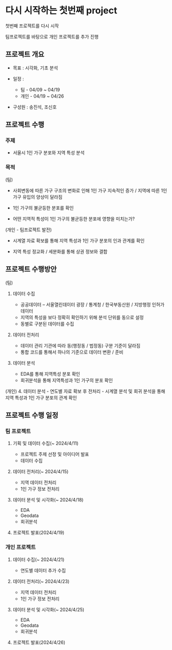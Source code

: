 # 다시 시작하는 첫번째 project

첫번째 프로젝트를 다시 시작

팀프로젝트를 바탕으로 개인 프로젝트를 추가 진행

## 프로젝트 개요

- 목표 : 시각화, 기초 분석 

- 일정 : 
    - 팀 - 04/09 ~ 04/19
    - 개인 - 04/19 ~ 04/26

- 구성원 : 송진석, 조신호

## 프로젝트 수행


### 주제
- 서울시 1인 가구 분포와 지역 특성 분석

### 목적

(팀)
 - 사회변동에 따른 가구 구조의 변화로 인해 1인 가구 지속적인 증가 / 지역에 따른 1인 가구 유입의 양상이 달라짐

 - 1인 가구의 불균등한 분포를 확인

 - 어떤 지역적 특성이 1인 가구의 불균등한 분포에 영향을 미치는가?

(개인 - 팀프로젝트 발전) 
 - 시계열 자료 확보를 통해 지역 특성과 1인 가구 분포의 인과 관계를 확인

 - 지역 특성 정교화 / 세분화를 통해 상권 정보와 결합

## 프로젝트 수행방안

(팀)
1.	데이터 수집
    - 공공데이터 – 서울열린데이터 광장 / 통계청 / 한국부동산원 / 지방행정 인허가 데이터
    - 지역의 특성을 보다 정확히 확인하기 위해 분석 단위를 동으로 설정
    - 동별로 구분된 데이터를 수집

2.	데이터 전처리
    - 데이터 관리 기관에 따라 동(행정동 / 법정동) 구분 기준이 달라짐
    - 통합 코드를 통해서 하나의 기준으로 데이터 변환 / 준비
    
3.	데이터 분석
    - EDA를 통해 지역특성 분포 확인
    - 회귀분석을 통해 지역특성과 1인 가구의 분포 확인

(개인)
4.  데이터 분석
    - 연도별 자료 확보 후 전처리
    - 시계열 분석 및 회귀 분석을 통해 지역 특성과 1인 가구 분포의 관계 확인

## 프로젝트 수행 일정

### 팀 프로젝트

1.	기획 및 데이터 수집(~ 2024/4/11)
    - 프로젝트 주제 선정 및 아이디어 발표
    - 데이터 수집 

2.	데이터 전처리(~ 2024/4/15)
    - 지역 데이터 전처리
    - 1인 가구 정보 전처리
    
3.	데이터 분석 및 시각화(~ 2024/4/18)
    - EDA 
    - Geodata 
    - 회귀분석

4. 프로젝트 발표(2024/4/19)


### 개인 프로젝트

1.	데이터 수집(~ 2024/4/21)
    - 연도별 데이터 추가 수집 

2.	데이터 전처리(~ 2024/4/23)
    - 지역 데이터 전처리
    - 1인 가구 정보 전처리
    
3.	데이터 분석 및 시각화(~ 2024/4/25)
    - EDA 
    - Geodata 
    - 회귀분석

4. 프로젝트 발표(2024/4/26)


